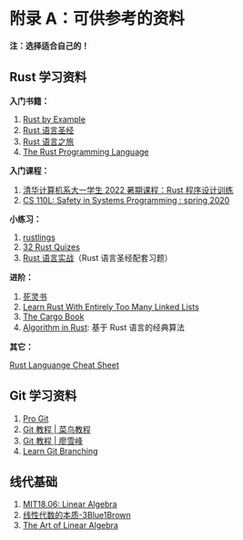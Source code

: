 # 附录 A：可供参考的资料

**注：选择适合自己的！**

## Rust 学习资料

**入门书籍：**

1. [Rust by Example](https://doc.rust-lang.org/rust-by-example/index.html)
2. [Rust 语言圣经](https://course.rs/about-book.html)
3. [Rust 语言之旅](https://tourofrust.com/TOC_zh-cn.html)
4. [The Rust Programming Language](https://doc.rust-lang.org/book/)

**入门课程：**

1. [清华计算机系大一学生 2022 暑期课程：Rust 程序设计训练](https://lab.cs.tsinghua.edu.cn/rust/)
2. [CS 110L: Safety in Systems Programming : spring 2020](https://reberhardt.com/cs110l/spring-2020/)

**小练习：**

1. [rustlings](https://github.com/rust-lang/rustlings/)
2. [32 Rust Quizes](https://dtolnay.github.io/rust-quiz/1)
3. [Rust 语言实战](https://github.com/sunface/rust-by-practice)（Rust 语言圣经配套习题）

**进阶：**

1. [死灵书](https://nomicon.purewhite.io/intro.html)
2. [Learn Rust With Entirely Too Many Linked Lists](https://rust-unofficial.github.io/too-many-lists/)
3. [The Cargo Book](https://doc.rust-lang.org/stable/cargo/)
4. [Algorithm in Rust](https://github.com/TianyiShi2001/Algorithms): 基于 Rust 语言的经典算法

**其它：**

[Rust Languange Cheat Sheet](https://cheats.rs/)

## Git 学习资料

1. [Pro Git](https://git-scm.com/book/zh/v2)
2. [Git 教程 | 菜鸟教程](https://www.runoob.com/git/git-tutorial.html)
3. [Git 教程 | 廖雪峰](https://www.liaoxuefeng.com/wiki/896043488029600)
4. [Learn Git Branching](https://learngitbranching.js.org/?locale=zh_CN)

## 线代基础

1. [MIT18.06: Linear Algebra](https://ocw.mit.edu/courses/mathematics/18-06sc-linear-algebra-fall-2011/syllabus/)
2. [线性代数的本质-3Blue1Brown](https://www.bilibili.com/video/BV1ys411472E/?share_source=copy_web&vd_source=bd0d9cfe83bf4e5e5e8e8ceba827e4b7)
3. [The Art of Linear Algebra](https://github.com/kenjihiranabe/The-Art-of-Linear-Algebra?tab=readme-ov-file)
